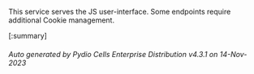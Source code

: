 






This service serves the JS user-interface. Some endpoints require additional Cookie management.

[:summary]

###### Auto generated by Pydio Cells Enterprise Distribution v4.3.1 on 14-Nov-2023
